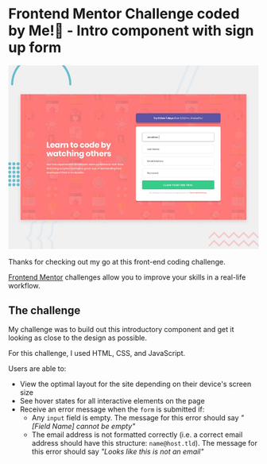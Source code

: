 # Frontend Mentor Challenge coded by Me!👑 - Intro component with sign up form

![Design preview for the Intro component with sign up form coding challenge](./design/desktop-preview.jpg)


Thanks for checking out my go at this front-end coding challenge.

[Frontend Mentor](https://www.frontendmentor.io) challenges allow you to improve your skills in a real-life workflow.

## The challenge

My challenge was to build out this introductory component and get it looking as close to the design as possible.

For this challenge, I used HTML, CSS, and JavaScript.

Users are able to:

- View the optimal layout for the site depending on their device's screen size
- See hover states for all interactive elements on the page
- Receive an error message when the `form` is submitted if:
  - Any `input` field is empty. The message for this error should say *"[Field Name] cannot be empty"*
  - The email address is not formatted correctly (i.e. a correct email address should have this structure: `name@host.tld`). The message for this error should say *"Looks like this is not an email"*



